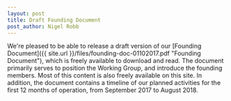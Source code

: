 ```yaml
---
layout: post
title: Draft Founding Document
post_author: Nigel Robb
---
```

We're pleased to be able to release a draft version of our [Founding Document]({{ site.url }}/files/founding-doc-01102017.pdf "Founding Document"), which is freely available to download and read. The document primarily serves to position the Working Group, and introduce the founding members. Most of this content is also freely available on this site. In addition, the document contains a timeline of our planned activities for the first 12 months of operation, from September 2017 to August 2018.
